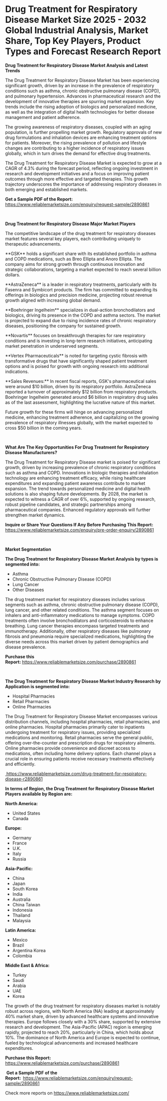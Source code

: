 <p><h1>Drug Treatment for Respiratory Disease Market Size 2025 - 2032 Global Industrial Analysis, Market Share, Top Key Players, Product Types and Forecast Research Report</h1></p><p><strong>Drug Treatment for Respiratory Disease Market Analysis and Latest Trends</strong></p>
<p><p>The Drug Treatment for Respiratory Disease Market has been experiencing significant growth, driven by an increase in the prevalence of respiratory conditions such as asthma, chronic obstructive pulmonary disease (COPD), and pulmonary hypertension. Advances in pharmaceutical research and the development of innovative therapies are spurring market expansion. Key trends include the rising adoption of biologics and personalized medicine, as well as the integration of digital health technologies for better disease management and patient adherence.</p><p>The growing awareness of respiratory diseases, coupled with an aging population, is further propelling market growth. Regulatory approvals of new drug formulations and inhalation devices are enhancing treatment options for patients. Moreover, the rising prevalence of pollution and lifestyle changes are contributing to a higher incidence of respiratory issues globally, which in turn drives the demand for effective drug treatments.</p><p>The Drug Treatment for Respiratory Disease Market is expected to grow at a CAGR of 4.3% during the forecast period, reflecting ongoing investment in research and development initiatives and a focus on improving patient outcomes through more effective and targeted therapies. This growth trajectory underscores the importance of addressing respiratory diseases in both emerging and established markets.</p></p>
<p><strong>Get a Sample PDF of the Report:&nbsp;</strong> <a href="https://www.reliablemarketsize.com/enquiry/request-sample/2890861?utm_campaign=2593&utm_medium=2&utm_source=Github&utm_content=ia&utm_term=14032025&utm_id=drug-treatment-for-respiratory-disease">https://www.reliablemarketsize.com/enquiry/request-sample/2890861</a></p>
<p>&nbsp;</p>
<p><strong>Drug Treatment for Respiratory Disease Major Market Players</strong></p>
<p><p>The competitive landscape of the drug treatment for respiratory diseases market features several key players, each contributing uniquely to therapeutic advancements. </p><p>**GSK** holds a significant share with its established portfolio in asthma and COPD medications, such as Breo Ellipta and Anoro Ellipta. The company aims for strong growth through continuous innovation and strategic collaborations, targeting a market expected to reach several billion dollars.</p><p>**AstraZeneca** is a leader in respiratory treatments, particularly with its Fasenra and Symbicort products. The firm has committed to expanding its offerings in biologics and precision medicine, projecting robust revenue growth aligned with increasing global demand.</p><p>**Boehringer Ingelheim** specializes in dual-action bronchodilators and biologics, driving its presence in the COPD and asthma sectors. The market is projected to expand due to rising incidence rates of chronic respiratory diseases, positioning the company for sustained growth.</p><p>**Novartis** focuses on breakthrough therapies for rare respiratory conditions and is investing in long-term research initiatives, anticipating market penetration in underserved segments.</p><p>**Vertex Pharmaceuticals** is noted for targeting cystic fibrosis with transformative drugs that have significantly shaped patient treatment options and is poised for growth with ongoing research into additional indications.</p><p>**Sales Revenues:** In recent fiscal reports, GSK's pharmaceutical sales were around $10 billion, driven by its respiratory portfolio. AstraZeneca reported a turnover of approximately $12 billion from respiratory products. Boehringer Ingelheim generated around $6 billion in respiratory drug sales as of the last assessment, highlighting the lucrative nature of this market.</p><p>Future growth for these firms will hinge on advancing personalized medicine, enhancing treatment adherence, and capitalizing on the growing prevalence of respiratory illnesses globally, with the market expected to cross $50 billion in the coming years.</p></p>
<p>&nbsp;</p>
<p><strong>What Are The Key Opportunities For Drug Treatment for Respiratory Disease Manufacturers?</strong></p>
<p><p>The Drug Treatment for Respiratory Disease market is poised for significant growth, driven by increasing prevalence of chronic respiratory conditions such as asthma and COPD. Innovations in biologic therapies and inhalation technology are enhancing treatment efficacy, while rising healthcare expenditures and expanding patient awareness contribute to market expansion. The trend towards personalized medicine and digital health solutions is also shaping future developments. By 2028, the market is expected to witness a CAGR of over 6%, supported by ongoing research, robust pipeline candidates, and strategic partnerships among pharmaceutical companies. Enhanced regulatory approvals will further strengthen market dynamics.</p></p>
<p><strong>Inquire or Share Your Questions If Any Before Purchasing This Report:</strong> <a href="https://www.reliablemarketsize.com/enquiry/pre-order-enquiry/2890861?utm_campaign=2593&utm_medium=2&utm_source=Github&utm_content=ia&utm_term=14032025&utm_id=drug-treatment-for-respiratory-disease">https://www.reliablemarketsize.com/enquiry/pre-order-enquiry/2890861</a></p>
<p>&nbsp;</p>
<p><strong>Market Segmentation</strong></p>
<p><strong>The Drug Treatment for Respiratory Disease Market Analysis by types is segmented into:</strong></p>
<p><ul><li>Asthma</li><li>Chronic Obstructive Pulmonary Disease (COPD)</li><li>Lung Cancer</li><li>Other Diseases</li></ul></p>
<p><p>The drug treatment market for respiratory diseases includes various segments such as asthma, chronic obstructive pulmonary disease (COPD), lung cancer, and other related conditions. The asthma segment focuses on inhalers and anti-inflammatory medications to manage symptoms. COPD treatments often involve bronchodilators and corticosteroids to enhance breathing. Lung cancer therapies encompass targeted treatments and immunotherapy. Additionally, other respiratory diseases like pulmonary fibrosis and pneumonia require specialized medications, highlighting the diverse needs across this market driven by patient demographics and disease prevalence.</p></p>
<p><strong>Purchase this Report:&nbsp;</strong><a href="https://www.reliablemarketsize.com/purchase/2890861?utm_campaign=2593&utm_medium=2&utm_source=Github&utm_content=ia&utm_term=14032025&utm_id=drug-treatment-for-respiratory-disease">https://www.reliablemarketsize.com/purchase/2890861</a></p>
<p>&nbsp;</p>
<p><strong>The Drug Treatment for Respiratory Disease Market Industry Research by Application is segmented into:</strong></p>
<p><ul><li>Hospital Pharmacies</li><li>Retail Pharmacies</li><li>Online Pharmacies</li></ul></p>
<p><p>The Drug Treatment for Respiratory Disease Market encompasses various distribution channels, including hospital pharmacies, retail pharmacies, and online pharmacies. Hospital pharmacies primarily cater to inpatients undergoing treatment for respiratory issues, providing specialized medications and monitoring. Retail pharmacies serve the general public, offering over-the-counter and prescription drugs for respiratory ailments. Online pharmacies provide convenience and discreet access to medications, often including home delivery options. Each channel plays a crucial role in ensuring patients receive necessary treatments effectively and efficiently.</p></p>
<p><a href="https://www.reliablemarketsize.com/drug-treatment-for-respiratory-disease-r2890861?utm_campaign=2593&utm_medium=2&utm_source=Github&utm_content=ia&utm_term=14032025&utm_id=drug-treatment-for-respiratory-disease">&nbsp;https://www.reliablemarketsize.com/drug-treatment-for-respiratory-disease-r2890861</a></p>
<p><strong>In terms of Region, the Drug Treatment for Respiratory Disease Market Players available by Region are:</strong></p>
<p>
    <p> <strong> North America: </strong>
        <ul>
            <li>United States</li>
            <li>Canada</li>
        </ul>
        </p> 
    <p> <strong> Europe: </strong>
        <ul>
            <li>Germany</li>
            <li>France</li>
            <li>U.K.</li>
            <li>Italy</li>
            <li>Russia</li>
        </ul>
        </p> 
    <p> <strong> Asia-Pacific: </strong>
        <ul>
            <li>China</li>
            <li>Japan</li>
            <li>South Korea</li>
            <li>India</li>
            <li>Australia</li>
            <li>China Taiwan</li>
            <li>Indonesia</li>
            <li>Thailand</li>
            <li>Malaysia</li>
        </ul>
        </p> 
    <p> <strong> Latin America: </strong>
        <ul>
            <li>Mexico</li>
            <li>Brazil</li>
            <li>Argentina Korea</li>
            <li>Colombia</li>
        </ul>
        </p> 
    <p> <strong> Middle East & Africa: </strong>
        <ul>
            <li>Turkey</li>
            <li>Saudi</li>
            <li>Arabia</li>
            <li>UAE</li>
            <li>Korea</li>
        </ul>
    </p>
    </p>
<p><p>The growth of the drug treatment for respiratory diseases market is notably robust across regions, with North America (NA) leading at approximately 40% market share, driven by advanced healthcare systems and innovative therapies. Europe follows closely with a 30% share, supported by extensive research and development. The Asia-Pacific (APAC) region is emerging rapidly, projected to reach 20%, particularly in China, which holds about 10%. The dominance of North America and Europe is expected to continue, fueled by technological advancements and increased healthcare expenditures.</p></p>
<p><strong>Purchase this Report: </strong><a href="https://www.reliablemarketsize.com/purchase/2890861?utm_campaign=2593&utm_medium=2&utm_source=Github&utm_content=ia&utm_term=14032025&utm_id=drug-treatment-for-respiratory-disease">https://www.reliablemarketsize.com/purchase/2890861</a></p>
<p>&nbsp;<strong>Get a Sample PDF of the Report:&nbsp;&nbsp;</strong><a href="https://www.reliablemarketsize.com/enquiry/request-sample/2890861?utm_campaign=2593&utm_medium=2&utm_source=Github&utm_content=ia&utm_term=14032025&utm_id=drug-treatment-for-respiratory-disease">https://www.reliablemarketsize.com/enquiry/request-sample/2890861</a></p>
<p><strong></strong></p>
<p>Check more reports on <a href="https://www.reliablemarketsize.com/?utm_campaign=2593&utm_medium=2&utm_source=Github&utm_content=ia&utm_term=14032025&utm_id=drug-treatment-for-respiratory-disease">https://www.reliablemarketsize.com/</a></p>